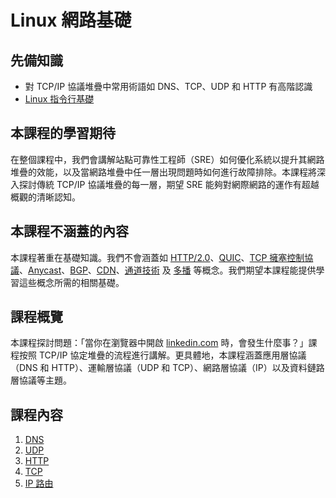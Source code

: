 # Linux 網路基礎

## 先備知識

- 對 TCP/IP 協議堆疊中常用術語如 DNS、TCP、UDP 和 HTTP 有高階認識
- [Linux 指令行基礎](https://dictcp.github.io/school-of-sre/level101/linux_basics/command_line_basics/)

## 本課程的學習期待

在整個課程中，我們會講解站點可靠性工程師（SRE）如何優化系統以提升其網路堆疊的效能，以及當網路堆疊中任一層出現問題時如何進行故障排除。本課程將深入探討傳統 TCP/IP 協議堆疊的每一層，期望 SRE 能夠對網際網路的運作有超越概觀的清晰認知。

## 本課程不涵蓋的內容

本課程著重在基礎知識。我們不會涵蓋如 [HTTP/2.0](https://en.wikipedia.org/wiki/HTTP/2)、[QUIC](https://en.wikipedia.org/wiki/QUIC)、[TCP 擁塞控制協議](https://en.wikipedia.org/wiki/TCP_congestion_control)、[Anycast](https://en.wikipedia.org/wiki/Anycast)、[BGP](https://en.wikipedia.org/wiki/Border_Gateway_Protocol)、[CDN](https://en.wikipedia.org/wiki/Content_delivery_network)、[通道技術](https://en.wikipedia.org/wiki/Virtual_private_network) 及 [多播](https://en.wikipedia.org/wiki/Multicast) 等概念。我們期望本課程能提供學習這些概念所需的相關基礎。

## 課程概覽

本課程探討問題：「當你在瀏覽器中開啟 [linkedin.com](https://www.linkedin.com) 時，會發生什麼事？」課程按照 TCP/IP 協定堆疊的流程進行講解。更具體地，本課程涵蓋應用層協議（DNS 和 HTTP）、運輸層協議（UDP 和 TCP）、網路層協議（IP）以及資料鏈路層協議等主題。

## 課程內容

1. [DNS](https://dictcp.github.io/school-of-sre/level101/linux_networking/dns/)
2. [UDP](https://dictcp.github.io/school-of-sre/level101/linux_networking/udp/)
3. [HTTP](https://dictcp.github.io/school-of-sre/level101/linux_networking/http/)
4. [TCP](https://dictcp.github.io/school-of-sre/level101/linux_networking/tcp/)
5. [IP 路由](https://dictcp.github.io/school-of-sre/level101/linux_networking/ipr/)
